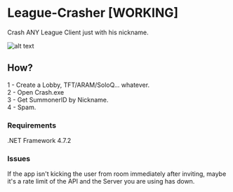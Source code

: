 # League-Crasher [WORKING]
Crash ANY League Client just with his nickname.

![alt text](https://i.imgur.com/K1gFUkz.png)

## How?

1 - Create a Lobby, TFT/ARAM/SoloQ... whatever. <br/>
2 - Open Crash.exe <br/>
3 - Get SummonerID by Nickname. <br/>
4 - Spam. <br/>

### Requirements
.NET Framework 4.7.2

### Issues
If the app isn't kicking the user from room immediately after inviting, maybe it's a rate limit of the API and the Server you are using has down.
